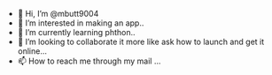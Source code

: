 - 👋 Hi, I’m @mbutt9004
- 👀 I’m interested in making an app..
- 🌱 I’m currently learning phthon..
- 💞️ I’m looking to collaborate it more like ask how to launch and get it online...
- 📫 How to reach me through my mail ...

<!---
mbutt9004/mbutt9004 is a ✨ special ✨ repository because its `README.md` (this file) appears on your GitHub profile.
You can click the Preview link to take a look at your changes.
--->
